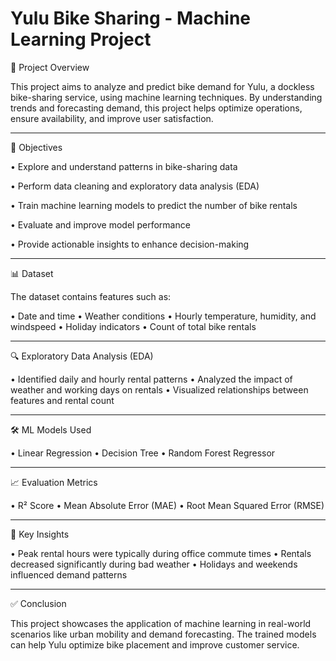 # Yulu Bike Sharing - Machine Learning Project

📌 Project Overview

This project aims to analyze and predict bike demand for Yulu, a dockless bike-sharing service, using machine learning techniques. By understanding trends and forecasting demand, this project helps optimize operations, ensure availability, and improve user satisfaction.
________________________________________
🧠 Objectives

•	Explore and understand patterns in bike-sharing data

•	Perform data cleaning and exploratory data analysis (EDA)

•	Train machine learning models to predict the number of bike rentals

•	Evaluate and improve model performance

•	Provide actionable insights to enhance decision-making
________________________________________
📊 Dataset

The dataset contains features such as:

•	Date and time
•	Weather conditions
•	Hourly temperature, humidity, and windspeed
•	Holiday indicators
•	Count of total bike rentals
________________________________________
🔍 Exploratory Data Analysis (EDA)

•	Identified daily and hourly rental patterns
•	Analyzed the impact of weather and working days on rentals
•	Visualized relationships between features and rental count
________________________________________
🛠️ ML Models Used

•	Linear Regression
•	Decision Tree
•	Random Forest Regressor
________________________________________
📈 Evaluation Metrics

•	R² Score
•	Mean Absolute Error (MAE)
•	Root Mean Squared Error (RMSE)
________________________________________
🧩 Key Insights

•	Peak rental hours were typically during office commute times
•	Rentals decreased significantly during bad weather
•	Holidays and weekends influenced demand patterns
________________________________________
✅ Conclusion

This project showcases the application of machine learning in real-world scenarios like urban mobility and demand forecasting. The trained models can help Yulu optimize bike placement and improve customer service.
